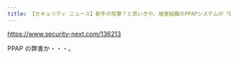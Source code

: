 ```yaml
---
title: 【セキュリティ ニュース】新手の攻撃？と思いきや、被害組織のPPAPシステムが「Emotet」メールも暗号化（1ページ目 / 全2ページ）：Security NEXT
---
```


https://www.security-next.com/136213

PPAP の弊害か・・・。

